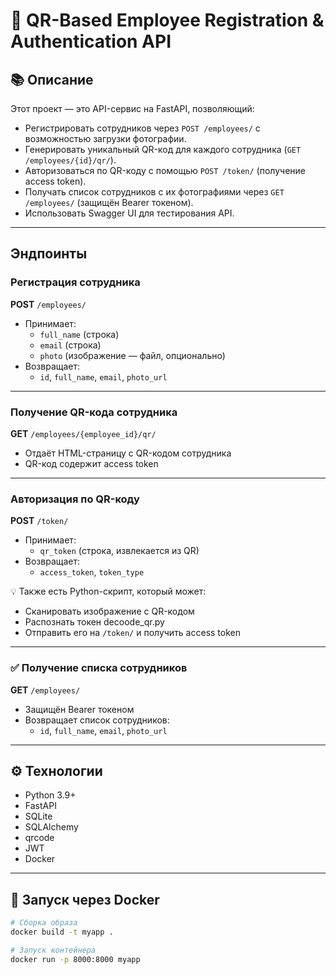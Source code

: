 # 🧾 QR-Based Employee Registration & Authentication API

## 📚 Описание

Этот проект — это API-сервис на FastAPI, позволяющий:

- Регистрировать сотрудников через `POST /employees/` с возможностью загрузки фотографии.
- Генерировать уникальный QR-код для каждого сотрудника (`GET /employees/{id}/qr/`).
- Авторизоваться по QR-коду с помощью `POST /token/` (получение access token).
- Получать список сотрудников с их фотографиями через `GET /employees/` (защищён Bearer токеном).
- Использовать Swagger UI для тестирования API.

---

##  Эндпоинты

###  Регистрация сотрудника

**POST** `/employees/`

- Принимает:
    - `full_name` (строка)
    - `email` (строка)
    - `photo` (изображение — файл, опционально)
- Возвращает:
    - `id`, `full_name`, `email`, `photo_url`

---

###  Получение QR-кода сотрудника

**GET** `/employees/{employee_id}/qr/`

- Отдаёт HTML-страницу с QR-кодом сотрудника
- QR-код содержит access token

---

###  Авторизация по QR-коду

**POST** `/token/`

- Принимает:
    - `qr_token` (строка, извлекается из QR)
- Возвращает:
    - `access_token`, `token_type`

💡 Также есть Python-скрипт, который может:

- Сканировать изображение с QR-кодом
- Распознать токен decoode_qr.py
- Отправить его на `/token/` и получить access token

---

### ✅ Получение списка сотрудников

**GET** `/employees/`

- Защищён Bearer токеном
- Возвращает список сотрудников:
    - `id`, `full_name`, `email`, `photo_url`

---

## ⚙️ Технологии

- Python 3.9+
- FastAPI
- SQLite
- SQLAlchemy
- qrcode
- JWT
- Docker

---

## 🐳 Запуск через Docker

```bash
# Сборка образа
docker build -t myapp .

# Запуск контейнера
docker run -p 8000:8000 myapp
